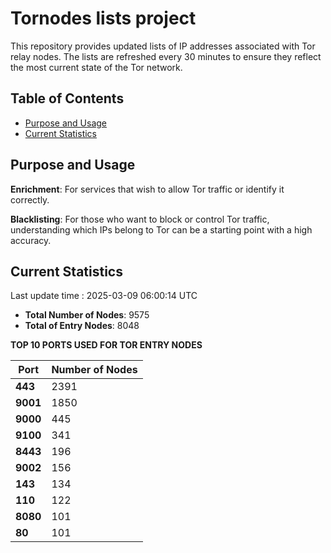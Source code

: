 # Tornodes lists project

This repository provides updated lists of IP addresses associated with Tor relay nodes. The lists are refreshed every 30 minutes to ensure they reflect the most current state of the Tor network.

## Table of Contents

- [Purpose and Usage](#purpose-and-usage)
- [Current Statistics](#current-statistics)


## Purpose and Usage

**Enrichment**: For services that wish to allow Tor traffic or identify it correctly.

**Blacklisting**: For those who want to block or control Tor traffic, understanding which IPs belong to Tor can be a starting point with a high accuracy.

## Current Statistics

Last update time : 2025-03-09 06:00:14 UTC

- **Total Number of Nodes**: 9575
- **Total of Entry Nodes**: 8048

**TOP 10 PORTS USED FOR TOR ENTRY NODES**

| **Port** | **Number of Nodes** |
|------|-----------------|
| **443**   | 2391  |
| **9001**   | 1850  |
| **9000**   | 445  |
| **9100**   | 341  |
| **8443**   | 196  |
| **9002**   | 156  |
| **143**   | 134  |
| **110**   | 122  |
| **8080**   | 101  |
| **80**   | 101  |

